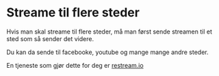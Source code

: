# Streame til flere steder

Hvis man skal streame til flere steder, må man først sende streamen til et sted som så sender det videre. 

Du kan da sende til facebooke, youtube og mange mange andre steder. 

En tjeneste som gjør dette for deg er [restream.io](https://restream.io/)



 



